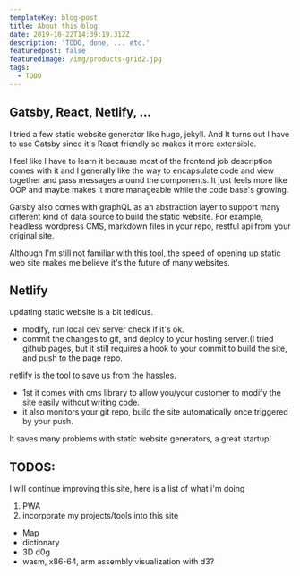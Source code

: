 ```yaml
---
templateKey: blog-post
title: About this blog
date: 2019-10-22T14:39:19.312Z
description: 'TODO, done, ... etc.'
featuredpost: false
featuredimage: /img/products-grid2.jpg
tags:
  - TODO
---
```

## Gatsby, React, Netlify, ...
I tried a few static website generator like hugo, jekyll. And It turns out I have to use Gatsby since it's React friendly so makes it more extensible.

I feel like I have to learn it because most of the frontend job description comes with it and I generally like the way to encapsulate code and view together and pass messages around the components. It just feels more like OOP and maybe makes it more manageable while the code base's growing.

Gatsby also comes with graphQL as an abstraction layer to support many different kind of data source to build the static website. For example, headless wordpress CMS, markdown files in your repo, restful api from your original site.

Although I'm still not familiar with this tool, the speed of opening up static web site makes me believe it's the future of many websites.

## Netlify

updating static website is a bit tedious.
* modify, run local dev server check if it's ok.
* commit the changes to git, and deploy to your hosting server.(I tried github pages, but it still requires a hook to your commit to build the site, and push to the page repo.

netlify is the tool to save us from the hassles.
* 1st it comes with cms library to allow you/your customer to modify the site easily without writing code.
* it also monitors your git repo, build the site automatically once triggered by your push.

It saves many problems with static website generators, a great startup!


## TODOS:
I will continue improving this site, here is a list of what i'm doing
1. PWA
2. incorporate my projects/tools into this site
* Map
* dictionary
* 3D d0g
* wasm, x86-64, arm assembly visualization with d3?

